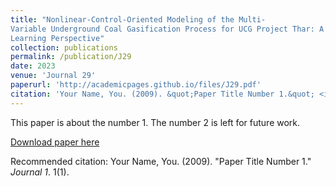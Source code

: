 ```yaml
---
title: "Nonlinear-Control-Oriented Modeling of the Multi-
Variable Underground Coal Gasification Process for UCG Project Thar: A Machine
Learning Perspective"
collection: publications
permalink: /publication/J29
date: 2023
venue: 'Journal 29'
paperurl: 'http://academicpages.github.io/files/J29.pdf'
citation: 'Your Name, You. (2009). &quot;Paper Title Number 1.&quot; <i>Journal 1</i>. 1(1).'
---
```

This paper is about the number 1. The number 2 is left for future work.

[Download paper here](http://academicpages.github.io/files/J29.pdf)

Recommended citation: Your Name, You. (2009). "Paper Title Number 1." <i>Journal 1</i>. 1(1).
